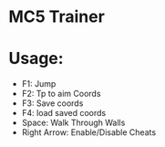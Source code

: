 # MC5 Trainer
# Usage:
- F1: Jump
- F2: Tp to aim Coords
- F3: Save coords
- F4: load saved coords
- Space: Walk Through Walls
- Right Arrow: Enable/Disable Cheats
